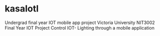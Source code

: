 # kasaIotl
Undergrad final year IOT mobile app project
Victoria University NIT3002 Final Year IOT Project
Control IOT- Lighting through a mobile application
